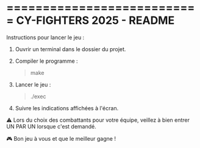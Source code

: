 ===========================
 CY-FIGHTERS 2025 - README 
===========================

Instructions pour lancer le jeu :

1. Ouvrir un terminal dans le dossier du projet.

2. Compiler le programme :
   > make

3. Lancer le jeu :
   > ./exec

4. Suivre les indications affichées à l'écran.

⚠️ Lors du choix des combattants pour votre équipe, veillez à bien entrer UN PAR UN lorsque c'est demandé.

🎮 Bon jeu à vous et que le meilleur gagne !
